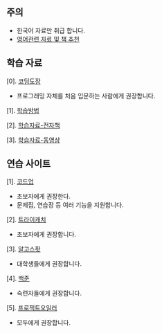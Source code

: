 ## 주의
- 한국어 자료만 취급 합니다.
- [영어관련 자료 및 책 추천](http://sunnykwak.tistory.com/86)

## 학습 자료
[0]. [코딩도장](http://dojang.io)
- 프로그래밍 자체를 처음 입문하는 사람에게 권장합니다.

[1]. [학습방법](http://www.slideshare.net/Baekjoon/ss-52193873)

[2]. [학습자료-전자책](https://www.digitalculture.or.kr/koi/StudyBook.do)

[3]. [학습자료-동영상](https://www.digitalculture.or.kr/koi/StudyOnline.do)

## 연습 사이트
[1]. [코드업](http://codeup.kr)
- 초보자에게 권장한다.
- 문제집, 연습장 등 여러 기능을 지원합니다.

[2]. [트라이캐치](http://www.try-cat.ch/)
- 초보자에게 권장합니다.

[3]. [알고스팟](https://www.algospot.com/)
- 대학생들에게 권장합니다.

[4]. [백준](http://www.acmipc.net/)
- 숙련자들에게 권장합니다.

[5]. [프로젝트오일러](http://euler.synap.co.kr/)
- 모두에게 권장합니다.
